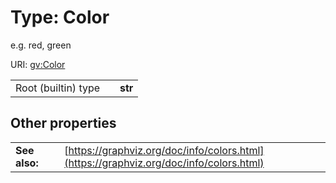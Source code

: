 
# Type: Color


e.g. red, green

URI: [gv:Color](https://w3id.org/kgviz/graphvizColor)

|  |  |  |
| --- | --- | --- |
| Root (builtin) type | | **str** |

## Other properties

|  |  |  |
| --- | --- | --- |
| **See also:** | | [https://graphviz.org/doc/info/colors.html](https://graphviz.org/doc/info/colors.html) |

